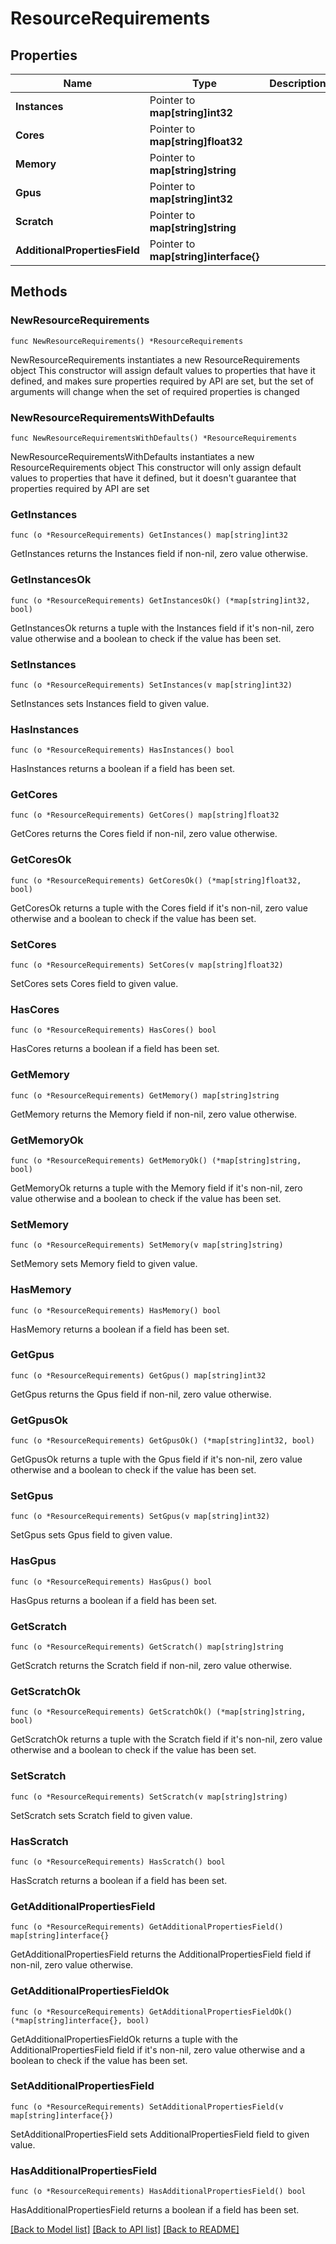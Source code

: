 # ResourceRequirements

## Properties

Name | Type | Description | Notes
------------ | ------------- | ------------- | -------------
**Instances** | Pointer to **map[string]int32** |  | [optional] 
**Cores** | Pointer to **map[string]float32** |  | [optional] 
**Memory** | Pointer to **map[string]string** |  | [optional] 
**Gpus** | Pointer to **map[string]int32** |  | [optional] 
**Scratch** | Pointer to **map[string]string** |  | [optional] 
**AdditionalPropertiesField** | Pointer to **map[string]interface{}** |  | [optional] 

## Methods

### NewResourceRequirements

`func NewResourceRequirements() *ResourceRequirements`

NewResourceRequirements instantiates a new ResourceRequirements object
This constructor will assign default values to properties that have it defined,
and makes sure properties required by API are set, but the set of arguments
will change when the set of required properties is changed

### NewResourceRequirementsWithDefaults

`func NewResourceRequirementsWithDefaults() *ResourceRequirements`

NewResourceRequirementsWithDefaults instantiates a new ResourceRequirements object
This constructor will only assign default values to properties that have it defined,
but it doesn't guarantee that properties required by API are set

### GetInstances

`func (o *ResourceRequirements) GetInstances() map[string]int32`

GetInstances returns the Instances field if non-nil, zero value otherwise.

### GetInstancesOk

`func (o *ResourceRequirements) GetInstancesOk() (*map[string]int32, bool)`

GetInstancesOk returns a tuple with the Instances field if it's non-nil, zero value otherwise
and a boolean to check if the value has been set.

### SetInstances

`func (o *ResourceRequirements) SetInstances(v map[string]int32)`

SetInstances sets Instances field to given value.

### HasInstances

`func (o *ResourceRequirements) HasInstances() bool`

HasInstances returns a boolean if a field has been set.

### GetCores

`func (o *ResourceRequirements) GetCores() map[string]float32`

GetCores returns the Cores field if non-nil, zero value otherwise.

### GetCoresOk

`func (o *ResourceRequirements) GetCoresOk() (*map[string]float32, bool)`

GetCoresOk returns a tuple with the Cores field if it's non-nil, zero value otherwise
and a boolean to check if the value has been set.

### SetCores

`func (o *ResourceRequirements) SetCores(v map[string]float32)`

SetCores sets Cores field to given value.

### HasCores

`func (o *ResourceRequirements) HasCores() bool`

HasCores returns a boolean if a field has been set.

### GetMemory

`func (o *ResourceRequirements) GetMemory() map[string]string`

GetMemory returns the Memory field if non-nil, zero value otherwise.

### GetMemoryOk

`func (o *ResourceRequirements) GetMemoryOk() (*map[string]string, bool)`

GetMemoryOk returns a tuple with the Memory field if it's non-nil, zero value otherwise
and a boolean to check if the value has been set.

### SetMemory

`func (o *ResourceRequirements) SetMemory(v map[string]string)`

SetMemory sets Memory field to given value.

### HasMemory

`func (o *ResourceRequirements) HasMemory() bool`

HasMemory returns a boolean if a field has been set.

### GetGpus

`func (o *ResourceRequirements) GetGpus() map[string]int32`

GetGpus returns the Gpus field if non-nil, zero value otherwise.

### GetGpusOk

`func (o *ResourceRequirements) GetGpusOk() (*map[string]int32, bool)`

GetGpusOk returns a tuple with the Gpus field if it's non-nil, zero value otherwise
and a boolean to check if the value has been set.

### SetGpus

`func (o *ResourceRequirements) SetGpus(v map[string]int32)`

SetGpus sets Gpus field to given value.

### HasGpus

`func (o *ResourceRequirements) HasGpus() bool`

HasGpus returns a boolean if a field has been set.

### GetScratch

`func (o *ResourceRequirements) GetScratch() map[string]string`

GetScratch returns the Scratch field if non-nil, zero value otherwise.

### GetScratchOk

`func (o *ResourceRequirements) GetScratchOk() (*map[string]string, bool)`

GetScratchOk returns a tuple with the Scratch field if it's non-nil, zero value otherwise
and a boolean to check if the value has been set.

### SetScratch

`func (o *ResourceRequirements) SetScratch(v map[string]string)`

SetScratch sets Scratch field to given value.

### HasScratch

`func (o *ResourceRequirements) HasScratch() bool`

HasScratch returns a boolean if a field has been set.

### GetAdditionalPropertiesField

`func (o *ResourceRequirements) GetAdditionalPropertiesField() map[string]interface{}`

GetAdditionalPropertiesField returns the AdditionalPropertiesField field if non-nil, zero value otherwise.

### GetAdditionalPropertiesFieldOk

`func (o *ResourceRequirements) GetAdditionalPropertiesFieldOk() (*map[string]interface{}, bool)`

GetAdditionalPropertiesFieldOk returns a tuple with the AdditionalPropertiesField field if it's non-nil, zero value otherwise
and a boolean to check if the value has been set.

### SetAdditionalPropertiesField

`func (o *ResourceRequirements) SetAdditionalPropertiesField(v map[string]interface{})`

SetAdditionalPropertiesField sets AdditionalPropertiesField field to given value.

### HasAdditionalPropertiesField

`func (o *ResourceRequirements) HasAdditionalPropertiesField() bool`

HasAdditionalPropertiesField returns a boolean if a field has been set.


[[Back to Model list]](../README.md#documentation-for-models) [[Back to API list]](../README.md#documentation-for-api-endpoints) [[Back to README]](../README.md)


